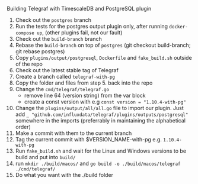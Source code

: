 Building Telegraf with TimescaleDB and PostgreSQL plugin

1. Check out the `postgres` branch
2. Run the tests for the postgres output plugin only, after running `docker-compose up`, (other plugins fail, not our fault)
3. Check out the `build-branch` branch
4. Rebase the `build-branch` on top of `postgres` (git checkout build-branch; git rebase postgres)
5. Copy `plugins/output/postgresql`, `Dockerfile` and `fake_build.sh` outside of the repo
6. Check out the latest stable tag of Telegraf
7. Create a branch called `telegraf-with-pg`
8. Copy the folder and files from step 5. back into the repo
9. Change the `cmd/telegraf/telegraf.go` 
   * remove line 64 (version string) from the var block
   * create a const version with e.g `const version = "1.10.4-with-pg"`
10. Change the `plugins/output/all/all.go` file to import our plugin. Just add `_ "github.com/influxdata/telegraf/plugins/outputs/postgresql"` somewhere in the imports (preferrably in maintaining the alphabetical order)
11. Make a commit with them to the current branch
12. Tag the current commit with $VERSION_NAME-with-pg e.g. `1.10.4-with-pg`
13. Run `fake_build.sh` and wait for the Linux and Windows versions to be build and put into `build/`
14. run `mkdir ./build/macos/` and `go build -o ./build/macos/telegraf ./cmd/telegraf/`
15. Do what you want with the ./build folder

